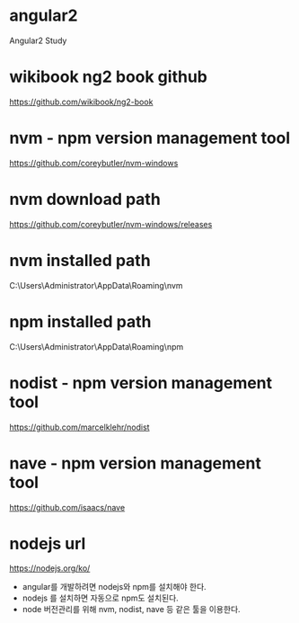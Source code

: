 # angular2
Angular2 Study

# wikibook ng2 book github
https://github.com/wikibook/ng2-book

# nvm - npm version management tool
https://github.com/coreybutler/nvm-windows

# nvm download path
https://github.com/coreybutler/nvm-windows/releases

# nvm installed path
C:\Users\Administrator\AppData\Roaming\nvm

# npm installed path
C:\Users\Administrator\AppData\Roaming\npm

# nodist - npm version management tool
https://github.com/marcelklehr/nodist

# nave - npm version management tool
https://github.com/isaacs/nave

# nodejs url
https://nodejs.org/ko/


* angular를 개발하려면 nodejs와 npm를 설치해야 한다.
* nodejs 를 설치하면 자동으로 npm도 설치된다.
* node 버전관리를 위해 nvm, nodist, nave 등 같은 툴을 이용한다.
